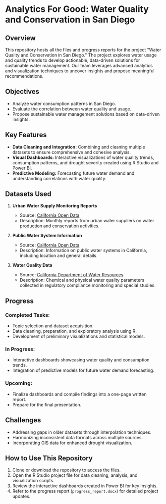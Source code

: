 # Analytics For Good: Water Quality and Conservation in San Diego

## Overview
This repository hosts all the files and progress reports for the project "Water Quality and Conservation in San Diego." The project explores water usage and quality trends to develop actionable, data-driven solutions for sustainable water management. Our team leverages advanced analytics and visualization techniques to uncover insights and propose meaningful recommendations.

## Objectives
- Analyze water consumption patterns in San Diego.
- Evaluate the correlation between water quality and usage.
- Propose sustainable water management solutions based on data-driven insights.

## Key Features
- **Data Cleaning and Integration:** Combining and cleaning multiple datasets to ensure comprehensive and cohesive analysis.
- **Visual Dashboards:** Interactive visualizations of water quality trends, consumption patterns, and drought severity created using R Studio and Power BI.
- **Predictive Modeling:** Forecasting future water demand and understanding correlations with water quality.

## Datasets Used
1. **Urban Water Supply Monitoring Reports**  
   - Source: [California Open Data](https://data.ca.gov)  
   - Description: Monthly reports from urban water suppliers on water production and conservation activities.

2. **Public Water System Information**  
   - Source: [California Open Data](https://sdwis.waterboards.ca.gov/PDWW/)  
   - Description: Information on public water systems in California, including location and general details.

3. **Water Quality Data**  
   - Source: [California Department of Water Resources](https://data.ca.gov)  
   - Description: Chemical and physical water quality parameters collected in regulatory compliance monitoring and special studies.

## Progress
### Completed Tasks:
- Topic selection and dataset acquisition.
- Data cleaning, preparation, and exploratory analysis using R.
- Development of preliminary visualizations and statistical models.

### In Progress:
- Interactive dashboards showcasing water quality and consumption trends.
- Integration of predictive models for future water demand forecasting.

### Upcoming:
- Finalize dashboards and compile findings into a one-page written report.
- Prepare for the final presentation.

## Challenges
- Addressing gaps in older datasets through interpolation techniques.
- Harmonizing inconsistent data formats across multiple sources.
- Incorporating GIS data for enhanced drought visualization.

## How to Use This Repository
1. Clone or download the repository to access the files.
2. Open the R Studio project file for data cleaning, analysis, and visualization scripts.
3. Review the interactive dashboards created in Power BI for key insights.
4. Refer to the progress report (`progress_report.docx`) for detailed project updates.

